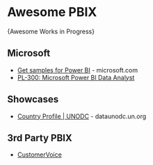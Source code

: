 # Awesome PBIX
{Awesome Works in Progress}


## Microsoft
* [Get samples for Power BI](https://learn.microsoft.com/en-us/power-bi/create-reports/sample-datasets) - microsoft.com
* [PL-300: Microsoft Power BI Data Analyst](https://github.com/MicrosoftLearning/PL-300-Microsoft-Power-BI-Data-Analyst)

## Showcases
* [Country Profile | UNODC](https://dataunodc.un.org/content/country-list) - dataunodc.un.org

## 3rd Party PBIX
* [CustomerVoice](https://github.com/CustomerVoice/PowerBI) 
